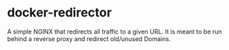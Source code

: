 # docker-redirector
A simple NGINX that redirects all traffic to a given URL.
It is meant to be run behind a reverse proxy and redirect old/unused Domains.
